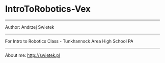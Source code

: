 # IntroToRobotics-Vex

____________________________________________________________

Author: Andrzej Swietek
____________________________________________________________

For Intro to Robotics Class - Tunkhannock Area High School PA

_____________________________________________________________

About me: 
http://swietek.pl
